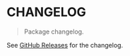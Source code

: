 # CHANGELOG

> Package changelog.

See [GitHub Releases](https://github.com/stdlib-js/random-array-normal/releases) for the changelog.